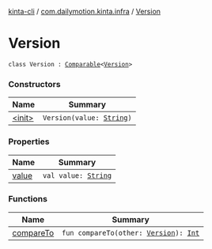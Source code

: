 [kinta-cli](../../index.md) / [com.dailymotion.kinta.infra](../index.md) / [Version](./index.md)

# Version

`class Version : `[`Comparable`](https://kotlinlang.org/api/latest/jvm/stdlib/kotlin/-comparable/index.html)`<`[`Version`](./index.md)`>`

### Constructors

| Name | Summary |
|---|---|
| [&lt;init&gt;](-init-.md) | `Version(value: `[`String`](https://kotlinlang.org/api/latest/jvm/stdlib/kotlin/-string/index.html)`)` |

### Properties

| Name | Summary |
|---|---|
| [value](value.md) | `val value: `[`String`](https://kotlinlang.org/api/latest/jvm/stdlib/kotlin/-string/index.html) |

### Functions

| Name | Summary |
|---|---|
| [compareTo](compare-to.md) | `fun compareTo(other: `[`Version`](./index.md)`): `[`Int`](https://kotlinlang.org/api/latest/jvm/stdlib/kotlin/-int/index.html) |
